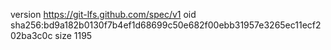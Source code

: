 version https://git-lfs.github.com/spec/v1
oid sha256:bd9a182b0130f7b4ef1d68699c50e682f00ebb31957e3265ec11ecf202ba3c0c
size 1195
